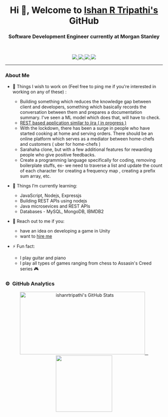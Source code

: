 <h1 align="center">Hi 👋, Welcome to  <a href="https://ishanrtripathi.github.io/">Ishan R Tripathi's</a> GitHub</h1> 
<h3 align="center">Software Development Engineer currently at Morgan Stanley</h3>

<br>

<p align="center" >
   
   <a href="https://www.linkedin.com/in/ishanr/">
      <img src="https://img.shields.io/badge/LinkedIn-IshanR-informational?style=for-the-badge&labelColor=black&logo=linkedin&logoColor=0077b5&&color=0077b5"/>
  </a>
   
  <a href="mailto:ishanrtripathi786@gmail.com">
  <img src="https://img.shields.io/badge/Gmail-ishanrtripathi786@gmail.com-informational?style=for-the-badge&labelColor=black&logoColor=d14836&logo=gmail&color=d14836"/>
  </a>
  
  <a href="https://github.com/ishanrtripathi">
  <img src="https://img.shields.io/badge/Github-ishanrtripathi-informational?style=for-the-badge&labelColor=black&logo=github&color=7d88e6">
  </a>
  
  <a href="https://twitter.com/ishanr">
  <img src="https://img.shields.io/badge/Twitter-@ishanr-informational?style=for-the-badge&labelColor=black&logo=twitter&logoColor=#1DA1F2&color=1da1f2">
  </a>
</p>

---

### About Me

- 🔭 Things I wish to work on (Feel free to ping me if you're interested in working on any of these) :
   - Building something which reduces the knowledge gap between client and developers, something which basically records the conversation between them and prepares a documentation summary. I've seen a ML model which does that, will have to check.
   - <a href="https://github.com/IshanRTripathi/TaskScheduler"> REST based application similar to jira ( in progress )</a>
   - With the lockdown, there has been a surge in people who have started cooking at home and serving orders. There should be an online platform which serves as a mediator between home-chefs and customers ( uber for home-chefs )
   - Sarahaha clone, but with a few additional features for rewarding people who give positive feedbacks.
   - Create a programming language specifically for coding, removing boilerplate stuffs, ex- we need to traverse a list and update the count of each character for creating a frequency map , creating a prefix sum array, etc. 

- 🌱 Things I’m currently learning:
   - JavaScript, Nodejs, Expressjs
   - Building REST APIs using nodejs
   - Java microsevices and REST APIs
   - Databases - MySQL, MongoDB, IBMDB2

- 💬 Reach out to me if you:
   - have an idea on developing a game in Unity 
   - want to [hire me](https://drive.google.com/file/d/14Nfwebe9B73sOFR5FI-M-RbxkJh5-7nH/view?usp=sharing)

- ⚡ Fun fact:
   - I play guitar and piano
   - I play all types of games ranging from chess to Assasin's Creed series 🎮

<!-- ### Github Stats -->
### ⚙️ &nbsp;GitHub Analytics

<p align="center">
<a href="https://github.com/ishanrtripathi">
   <img height="200px" width="400px" alt="ishanrtripathi's GitHub Stats" src="https://github-readme-streak-stats.herokuapp.com/?user=ishanrtripathi&theme=tokyonight"/> &ensp;
  <img height="180em" src="https://github-readme-stats-eight-theta.vercel.app/api/top-langs/?username=ishanrtripathi&layout=compact&langs_count=8&theme=tokyonight"/>
</a>
</p>
<!-- 
<p>
   <a href="https://img.shields.io/github/followers/ishanrtipathi?label=Follow&style=social">
      <img alt="Coverage" src="https://img.shields.io/github/followers/ishanrtripathi?label=Follow&style=social" height="25">
   </a>
   <img alt="Visitors" src="https://komarev.com/ghpvc/?username=ishanrtripathi&style=flat&labelColor=black&logo=github&label=PROFILE+VIEWS&color=29bf12">
   <img alt="Last Update" src="https://img.shields.io/github/last-commit/ishanrtripathi/ishanrtripathi?logo=markdown&label=LAST+UPDATE&color=29bf12&style=flat">
</p>

![](https://github-readme-stats.vercel.app/api?username=ishanrtripathi&count_private=true&show_icons=true&count_private=true)
 -->
